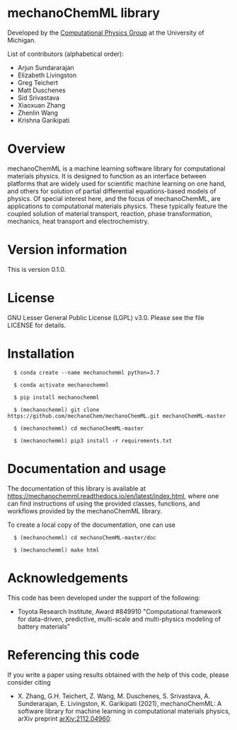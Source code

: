 # mechanoChemML library

Developed by the [Computational Physics Group](http://www.umich.edu/~compphys/index.html) at the University of Michigan.

List of contributors (alphabetical order):
* Arjun Sundararajan
* Elizabeth Livingston
* Greg Teichert
* Matt Duschenes
* Sid Srivastava
* Xiaoxuan Zhang
* Zhenlin Wang
* Krishna Garikipati

# Overview

mechanoChemML is a machine learning software library for computational materials physics. It is designed to function as an interface between platforms that are widely used for scientific machine learning on one hand, and others for solution of partial differential equations-based models of physics. Of special interest here, and the focus of mechanoChemML, are applications to computational materials physics. These typically feature the coupled solution of material transport, reaction, phase transformation, mechanics, heat transport and electrochemistry. 

# Version information

This is version 0.1.0.

# License

GNU Lesser General Public License (LGPL) v3.0. Please see the file LICENSE for details. 

# Installation

```
  $ conda create --name mechanochemml python=3.7

  $ conda activate mechanochemml

  $ pip install mechanochemml

  $ (mechanochemml) git clone https://github.com/mechanoChem/mechanoChemML.git mechanoChemML-master

  $ (mechanochemml) cd mechanoChemML-master

  $ (mechanochemml) pip3 install -r requirements.txt
```

# Documentation and usage 

The documentation of this library is available at https://mechanochemml.readthedocs.io/en/latest/index.html, where one can find instructions of using the provided classes, functions, and workflows provided by the mechanoChemML library.

To create a local copy of the documentation, one can use

```
  $ (mechanochemml) cd mechanoChemML-master/doc

  $ (mechanochemml) make html
```

# Acknowledgements

This code has been developed under the support of the following:

- Toyota Research Institute, Award #849910 "Computational framework for data-driven, predictive, multi-scale and multi-physics modeling of battery materials"


# Referencing this code

If you write a paper using results obtained with the help of this code, please consider citing

- X. Zhang, G.H. Teichert, Z. Wang, M. Duschenes, S. Srivastava, A. Sunderarajan, E. Livingston, K. Garikipati (2021), mechanoChemML: A software library for machine learning in computational materials physics, arXiv preprint [arXiv:2112.04960](https://arxiv.org/abs/2112.04960).
